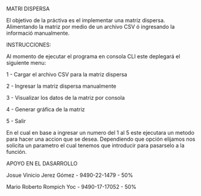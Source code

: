 MATRI DISPERSA

El objetivo de la práctiva es el implementar una matriz dispersa. Alimentando la matriz por medio de un archivo CSV ó ingresando la informació manualmente.

INSTRUCCIONES:

Al momento de ejecutar el programa en consola CLI este deplegará el siguiente menu:

1 - Cargar el archivo CSV para la matriz dispersa

2 - Ingresar la matriz dispersa manualmente

3 - Visualizar los datos de la matriz por consola

4 - Generar gráfica de la matriz

5 - Salir

En el cual en base a ingresar un numero del 1 al 5 este ejecutara un metodo para hacer una accion que se desea. Dependiendo que opción elijamos nos solicita un parametro el cual tenemos que introducir para pasarselo a la función.

APOYO EN EL DASARROLLO

Josue Vinicio Jerez Gómez - 9490-22-1479    - 50%

Mario Roberto Rompich Yoc - 9490-17-17052   - 50%
